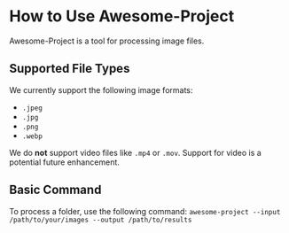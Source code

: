 # How to Use Awesome-Project

Awesome-Project is a tool for processing image files.

## Supported File Types
We currently support the following image formats:
- `.jpeg`
- `.jpg`
- `.png`
- `.webp`

We do **not** support video files like `.mp4` or `.mov`. Support for video is a potential future enhancement.

## Basic Command
To process a folder, use the following command:
`awesome-project --input /path/to/your/images --output /path/to/results`